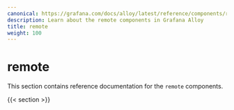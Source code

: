 ```yaml
---
canonical: https://grafana.com/docs/alloy/latest/reference/components/remote/
description: Learn about the remote components in Grafana Alloy
title: remote
weight: 100
---
```


# remote

This section contains reference documentation for the `remote` components.

{{< section >}}
